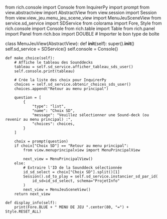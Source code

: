 from rich.console import Console
from InquirerPy import prompt
from view.abstractview import AbstractView
from view.session import Session
from view.view_jeu.menu_jeu_scene_view import MenuJeuSceneView
from service.sd_service import SDService
from colorama import Fore, Style
from rich.console import Console
from rich.table import Table
from rich.panel import Panel
from rich.box import DOUBLE  # Importer le bon type de boîte


class MenuJeuView(AbstractView):
    def __init__(self):
        super().__init__()
        self.sd_service = SDService()
        self.console = Console()

    def make_choice(self):
        # Affiche le tableau des Sounddecks
        tableau = self.sd_service.afficher_tableau_sds_user()
        self.console.print(tableau)

        # Crée la liste des choix pour InquirerPy
        choices = self.sd_service.obtenir_choices_sds_user()
        choices.append("Retour au menu principal")

        question = [
            {
                "type": "list",
                "name": "Choix SD",
                "message": "Veuillez sélectionner une Sound-deck (ou revenir au menu principal) :",
                "choices": choices,
            }
        ]

        choix = prompt(question)
        if choix["Choix SD"] == "Retour au menu principal":
            from view.menuprincipalview import MenuPrincipalView

            next_view = MenuPrincipalView()
        else:
            # Extraire l'ID de la Sounddeck sélectionnée
            id_sd_select = choix["Choix SD"].split()[1]
            Session().sd_to_play = self.sd_service.instancier_sd_par_id(
                id_sd=id_sd_select, schema="ProjetInfo"
            )
            next_view = MenuJeuSceneView()
        return next_view

    def display_info(self):
        print(Fore.BLUE + " MENU DE JEU ".center(80, "=") + Style.RESET_ALL)
